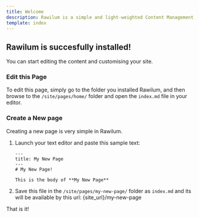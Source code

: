 ```yaml
---
title: Welcome  
description: Rawilum is a simple and light-weighted Content Management System
template: index  
---
```


## Rawilum is succesfully installed!  
You can start editing the content and customising your site.

### Edit this Page
To edit this page, simply go to the folder you installed Rawilum, and then browse to the `/site/pages/home/` folder and open the `index.md` file in your editor.

### Create a New page
Creating a new page is very simple in Rawilum.  

1. Launch your text editor and paste this sample text:

    ```
    ---
    title: My New Page
    ---
    # My New Page!

    This is the body of **My New Page**
    ```

2. Save this file in the `/site/pages/my-new-page/` folder as `index.md` and its will be available by this url: {site_url}/my-new-page

That is it!
